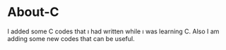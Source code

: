 # About-C
I added some C codes that ı had written while ı was learning C. Also I am adding some new codes that can be useful. 
